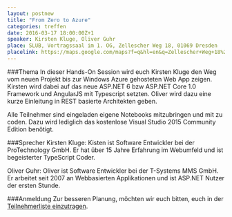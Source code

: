 ```yaml
---
layout: postnew
title: "From Zero to Azure"
categories: treffen
date: 2016-03-17 18:00:00Z+1
speaker: Kirsten Kluge, Oliver Guhr
place: SLUB, Vortragssaal im 1. OG, Zellescher Weg 18, 01069 Dresden
placelink: https://maps.google.com/maps?f=q&hl=en&q=Zellescher+Weg+18%2C+01069+Dresden%2C+Dresden%2C+DE
---
```


###Thema
In dieser Hands-On Session wird euch Kirsten Kluge den Weg vom neuen Projekt bis zur Windows Azure gehosteten Web App zeigen. Kirsten wird dabei auf das neue ASP.NET 6 bzw ASP.NET Core 1.0 Framework und AngularJS mit Typescript setzten. 
Oliver wird dazu eine kurze Einleitung in REST basierte Architekten geben.

Alle Teilnehmer sind eingeladen eigene Notebooks mitzubringen und mit zu coden. Dazu wird lediglich das kostenlose Visual Studio 2015 Community Edition benötigt.

###Sprecher
Kirsten Kluge:
Kisten ist Software Entwickler bei der ProTechnology GmbH. 
Er hat über 15 Jahre Erfahrung im Webumfeld und ist begeisterter TypeScript Coder.

Oliver Guhr:
Oliver ist Software Entwickler bei der T-Systems MMS GmbH. Er arbeitet seit 2007 an Webbasierten Applikationen und ist ASP.NET Nutzer der ersten Stunde.


###Anmeldung
Zur besseren Planung, möchten wir euch bitten, euch in der [Teilnehmerliste einzutragen](https://www.xing.com/events/from-zero-to-azure-1657172).
